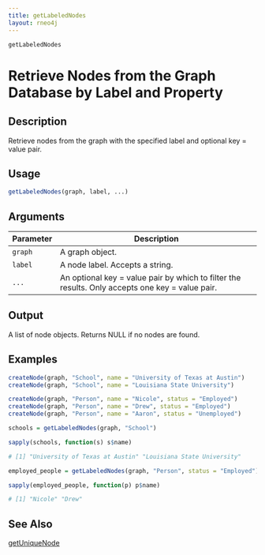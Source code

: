```yaml
---
title: getLabeledNodes
layout: rneo4j
---
```


`getLabeledNodes`

# Retrieve Nodes from the Graph Database by Label and Property

## Description

Retrieve nodes from the graph with the specified label and optional key = value pair.

## Usage

```r
getLabeledNodes(graph, label, ...)
```

## Arguments

| Parameter | Description     |
| --------- | --------------- |
| `graph`   | A graph object. |
| `label`   | A node label. Accepts a string. |
| `...`     | An optional key = value pair by which to filter the results. Only accepts one key = value pair. |

## Output

A list of node objects. Returns NULL if no nodes are found.

## Examples

```r
createNode(graph, "School", name = "University of Texas at Austin")
createNode(graph, "School", name = "Louisiana State University")

createNode(graph, "Person", name = "Nicole", status = "Employed")
createNode(graph, "Person", name = "Drew", status = "Employed")
createNode(graph, "Person", name = "Aaron", status = "Unemployed")

schools = getLabeledNodes(graph, "School")

sapply(schools, function(s) s$name)

# [1] "University of Texas at Austin" "Louisiana State University"

employed_people = getLabeledNodes(graph, "Person", status = "Employed")

sapply(employed_people, function(p) p$name)

# [1] "Nicole" "Drew"
```

## See Also

[getUniqueNode](get-unique-node.html)